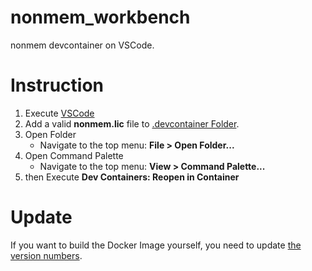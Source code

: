 # nonmem_workbench
nonmem devcontainer on VSCode.

# Instruction
1. Execute [VSCode](https://code.visualstudio.com/)
1. Add a valid **nonmem.lic** file to [.devcontainer Folder](.devcontainer).
1. Open Folder 
    - Navigate to the top menu: **File > Open Folder...**
1. Open Command Palette
    - Navigate to the top menu: **View > Command Palette...**
1. then Execute **Dev Containers: Reopen in Container**

# Update
If you want to build the Docker Image yourself, you need to update [the version numbers](.devcontainer/docker-compose.yml#L6-L12).